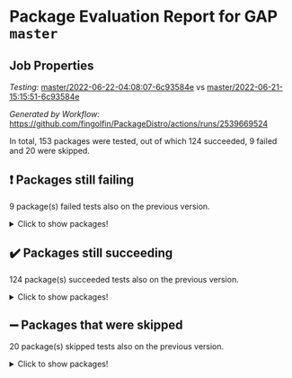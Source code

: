 # Package Evaluation Report for GAP `master`

## Job Properties

*Testing:* [master/2022-06-22-04:08:07-6c93584e](https://github.com/fingolfin/PackageDistro/blob/data/reports/master/2022-06-22-04:08:07-6c93584e) vs [master/2022-06-21-15:15:51-6c93584e](https://github.com/fingolfin/PackageDistro/blob/data/reports/master/2022-06-21-15:15:51-6c93584e)

*Generated by Workflow:* https://github.com/fingolfin/PackageDistro/actions/runs/2539669524

In total, 153 packages were tested, out of which 124 succeeded, 9 failed and 20 were skipped.

## :exclamation: Packages still failing

9 package(s) failed tests also on the previous version.
<details><summary>Click to show packages!</summary>

- fining 1.4.1 [(failure)](https://github.com/fingolfin/PackageDistro/runs/6996987023?check_suite_focus=true)
- francy 1.2.4 [(failure)](https://github.com/fingolfin/PackageDistro/runs/6996987386?check_suite_focus=true)
- hap 1.41 [(failure)](https://github.com/fingolfin/PackageDistro/runs/6996988072?check_suite_focus=true)
- normalizinterface 1.3.2 [(failure)](https://github.com/fingolfin/PackageDistro/runs/6996989590?check_suite_focus=true)
- packagemanager 1.2 [(failure)](https://github.com/fingolfin/PackageDistro/runs/6996989841?check_suite_focus=true)
- rcwa 4.6.4 [(failure)](https://github.com/fingolfin/PackageDistro/runs/6996990397?check_suite_focus=true)
- recog 1.3.2 [(failure)](https://github.com/fingolfin/PackageDistro/runs/6996990488?check_suite_focus=true)
- semigroups 4.0.0 [(failure)](https://github.com/fingolfin/PackageDistro/runs/6996990711?check_suite_focus=true)
- ugaly 4.0.2 [(failure)](https://github.com/fingolfin/PackageDistro/runs/6996991679?check_suite_focus=true)
</details>

## :heavy_check_mark: Packages still succeeding

124 package(s) succeeded tests also on the previous version.
<details><summary>Click to show packages!</summary>

- ace 5.4 [(success)](https://github.com/fingolfin/PackageDistro/runs/6996984654?check_suite_focus=true)
- aclib 1.3.2 [(success)](https://github.com/fingolfin/PackageDistro/runs/6996984702?check_suite_focus=true)
- agt 0.2 [(success)](https://github.com/fingolfin/PackageDistro/runs/6996984758?check_suite_focus=true)
- alnuth 3.2.1 [(success)](https://github.com/fingolfin/PackageDistro/runs/6996984794?check_suite_focus=true)
- anupq 3.2.6 [(success)](https://github.com/fingolfin/PackageDistro/runs/6996984834?check_suite_focus=true)
- atlasrep 2.1.2 [(success)](https://github.com/fingolfin/PackageDistro/runs/6996984879?check_suite_focus=true)
- autodoc 2022.03.10 [(success)](https://github.com/fingolfin/PackageDistro/runs/6996984911?check_suite_focus=true)
- automata 1.15 [(success)](https://github.com/fingolfin/PackageDistro/runs/6996984953?check_suite_focus=true)
- automgrp 1.3.2 [(success)](https://github.com/fingolfin/PackageDistro/runs/6996985021?check_suite_focus=true)
- autpgrp 1.10.2 [(success)](https://github.com/fingolfin/PackageDistro/runs/6996985083?check_suite_focus=true)
- cap 2022.06-04 [(success)](https://github.com/fingolfin/PackageDistro/runs/6996985164?check_suite_focus=true)
- caratinterface 2.3.3 [(success)](https://github.com/fingolfin/PackageDistro/runs/6996985216?check_suite_focus=true)
- cddinterface 2020.06.24 [(success)](https://github.com/fingolfin/PackageDistro/runs/6996985277?check_suite_focus=true)
- circle 1.6.5 [(success)](https://github.com/fingolfin/PackageDistro/runs/6996985356?check_suite_focus=true)
- classicpres 1.22 [(success)](https://github.com/fingolfin/PackageDistro/runs/6996985436?check_suite_focus=true)
- cohomolo 1.6.10 [(success)](https://github.com/fingolfin/PackageDistro/runs/6996985521?check_suite_focus=true)
- congruence 1.2.4 [(success)](https://github.com/fingolfin/PackageDistro/runs/6996985574?check_suite_focus=true)
- corelg 1.56 [(success)](https://github.com/fingolfin/PackageDistro/runs/6996985662?check_suite_focus=true)
- crime 1.6 [(success)](https://github.com/fingolfin/PackageDistro/runs/6996985700?check_suite_focus=true)
- crisp 1.4.5 [(success)](https://github.com/fingolfin/PackageDistro/runs/6996985750?check_suite_focus=true)
- crypting 0.10 [(success)](https://github.com/fingolfin/PackageDistro/runs/6996985828?check_suite_focus=true)
- cryst 4.1.24 [(success)](https://github.com/fingolfin/PackageDistro/runs/6996985925?check_suite_focus=true)
- crystcat 1.1.9 [(success)](https://github.com/fingolfin/PackageDistro/runs/6996985997?check_suite_focus=true)
- ctbllib 1.3.4 [(success)](https://github.com/fingolfin/PackageDistro/runs/6996986051?check_suite_focus=true)
- cubefree 1.19 [(success)](https://github.com/fingolfin/PackageDistro/runs/6996986095?check_suite_focus=true)
- curlinterface 2.2.2 [(success)](https://github.com/fingolfin/PackageDistro/runs/6996986144?check_suite_focus=true)
- cvec 2.7.5 [(success)](https://github.com/fingolfin/PackageDistro/runs/6996986207?check_suite_focus=true)
- datastructures 0.2.7 [(success)](https://github.com/fingolfin/PackageDistro/runs/6996986267?check_suite_focus=true)
- deepthought 1.0.5 [(success)](https://github.com/fingolfin/PackageDistro/runs/6996986359?check_suite_focus=true)
- design 1.7 [(success)](https://github.com/fingolfin/PackageDistro/runs/6996986474?check_suite_focus=true)
- difsets 2.3.1 [(success)](https://github.com/fingolfin/PackageDistro/runs/6996986531?check_suite_focus=true)
- digraphs 1.5.3 [(success)](https://github.com/fingolfin/PackageDistro/runs/6996986594?check_suite_focus=true)
- edim 1.3.5 [(success)](https://github.com/fingolfin/PackageDistro/runs/6996986671?check_suite_focus=true)
- example 4.3.1 [(success)](https://github.com/fingolfin/PackageDistro/runs/6996986757?check_suite_focus=true)
- factint 1.6.3 [(success)](https://github.com/fingolfin/PackageDistro/runs/6996986822?check_suite_focus=true)
- ferret 1.0.7 [(success)](https://github.com/fingolfin/PackageDistro/runs/6996986880?check_suite_focus=true)
- fga 1.4.0 [(success)](https://github.com/fingolfin/PackageDistro/runs/6996986950?check_suite_focus=true)
- float 1.0.3 [(success)](https://github.com/fingolfin/PackageDistro/runs/6996987082?check_suite_focus=true)
- format 1.4.3 [(success)](https://github.com/fingolfin/PackageDistro/runs/6996987145?check_suite_focus=true)
- forms 1.2.7 [(success)](https://github.com/fingolfin/PackageDistro/runs/6996987206?check_suite_focus=true)
- fplsa 1.2.5 [(success)](https://github.com/fingolfin/PackageDistro/runs/6996987268?check_suite_focus=true)
- fr 2.4.8 [(success)](https://github.com/fingolfin/PackageDistro/runs/6996987331?check_suite_focus=true)
- fwtree 1.3 [(success)](https://github.com/fingolfin/PackageDistro/runs/6996987451?check_suite_focus=true)
- gbnp 1.0.5 [(success)](https://github.com/fingolfin/PackageDistro/runs/6996987519?check_suite_focus=true)
- generalizedmorphismsforcap 2022.05-01 [(success)](https://github.com/fingolfin/PackageDistro/runs/6996987640?check_suite_focus=true)
- genss 1.6.6 [(success)](https://github.com/fingolfin/PackageDistro/runs/6996987710?check_suite_focus=true)
- gradedringforhomalg 2022.03-01 [(success)](https://github.com/fingolfin/PackageDistro/runs/6996987772?check_suite_focus=true)
- grape 4.8.5 [(success)](https://github.com/fingolfin/PackageDistro/runs/6996987839?check_suite_focus=true)
- groupoids 1.69 [(success)](https://github.com/fingolfin/PackageDistro/runs/6996987885?check_suite_focus=true)
- grpconst 2.6.2 [(success)](https://github.com/fingolfin/PackageDistro/runs/6996987927?check_suite_focus=true)
- guarana 0.96.3 [(success)](https://github.com/fingolfin/PackageDistro/runs/6996987972?check_suite_focus=true)
- guava 3.16 [(success)](https://github.com/fingolfin/PackageDistro/runs/6996988021?check_suite_focus=true)
- hapcryst 0.1.14 [(success)](https://github.com/fingolfin/PackageDistro/runs/6996988125?check_suite_focus=true)
- hecke 1.5.3 [(success)](https://github.com/fingolfin/PackageDistro/runs/6996988166?check_suite_focus=true)
- help 3.5 [(success)](https://github.com/fingolfin/PackageDistro/runs/6996988213?check_suite_focus=true)
- idrel 2.44 [(success)](https://github.com/fingolfin/PackageDistro/runs/6996988259?check_suite_focus=true)
- images 1.3.1 [(success)](https://github.com/fingolfin/PackageDistro/runs/6996988308?check_suite_focus=true)
- intpic 0.3.0 [(success)](https://github.com/fingolfin/PackageDistro/runs/6996988354?check_suite_focus=true)
- io 4.7.2 [(success)](https://github.com/fingolfin/PackageDistro/runs/6996988418?check_suite_focus=true)
- irredsol 1.4.3 [(success)](https://github.com/fingolfin/PackageDistro/runs/6996988485?check_suite_focus=true)
- json 2.1.0 [(success)](https://github.com/fingolfin/PackageDistro/runs/6996988530?check_suite_focus=true)
- jupyterkernel 1.4.1 [(success)](https://github.com/fingolfin/PackageDistro/runs/6996988591?check_suite_focus=true)
- jupyterviz 1.5.1 [(success)](https://github.com/fingolfin/PackageDistro/runs/6996988659?check_suite_focus=true)
- kan 1.34 [(success)](https://github.com/fingolfin/PackageDistro/runs/6996988738?check_suite_focus=true)
- kbmag 1.5.9 [(success)](https://github.com/fingolfin/PackageDistro/runs/6996988792?check_suite_focus=true)
- laguna 3.9.5 [(success)](https://github.com/fingolfin/PackageDistro/runs/6996988840?check_suite_focus=true)
- liealgdb 2.2.1 [(success)](https://github.com/fingolfin/PackageDistro/runs/6996988893?check_suite_focus=true)
- liepring 2.6 [(success)](https://github.com/fingolfin/PackageDistro/runs/6996988943?check_suite_focus=true)
- liering 2.4.2 [(success)](https://github.com/fingolfin/PackageDistro/runs/6996989001?check_suite_focus=true)
- linearalgebraforcap 2022.06-02 [(success)](https://github.com/fingolfin/PackageDistro/runs/6996989056?check_suite_focus=true)
- loops 3.4.1 [(success)](https://github.com/fingolfin/PackageDistro/runs/6996989102?check_suite_focus=true)
- lpres 1.0.3 [(success)](https://github.com/fingolfin/PackageDistro/runs/6996989158?check_suite_focus=true)
- majoranaalgebras 1.4 [(success)](https://github.com/fingolfin/PackageDistro/runs/6996989189?check_suite_focus=true)
- mapclass 1.4.5 [(success)](https://github.com/fingolfin/PackageDistro/runs/6996989233?check_suite_focus=true)
- matgrp 0.64 [(success)](https://github.com/fingolfin/PackageDistro/runs/6996989271?check_suite_focus=true)
- modisom 2.5.2 [(success)](https://github.com/fingolfin/PackageDistro/runs/6996989310?check_suite_focus=true)
- modulepresentationsforcap 2022.05-03 [(success)](https://github.com/fingolfin/PackageDistro/runs/6996989362?check_suite_focus=true)
- monoidalcategories 2022.06-06 [(success)](https://github.com/fingolfin/PackageDistro/runs/6996989413?check_suite_focus=true)
- nconvex 2020.11-04 [(success)](https://github.com/fingolfin/PackageDistro/runs/6996989458?check_suite_focus=true)
- nilmat 1.4.1 [(success)](https://github.com/fingolfin/PackageDistro/runs/6996989514?check_suite_focus=true)
- nock 1.5 [(success)](https://github.com/fingolfin/PackageDistro/runs/6996989551?check_suite_focus=true)
- nq 2.5.8 [(success)](https://github.com/fingolfin/PackageDistro/runs/6996989629?check_suite_focus=true)
- numericalsgps 1.3.0 [(success)](https://github.com/fingolfin/PackageDistro/runs/6996989669?check_suite_focus=true)
- openmath 11.5.1 [(success)](https://github.com/fingolfin/PackageDistro/runs/6996989733?check_suite_focus=true)
- orb 4.8.4 [(success)](https://github.com/fingolfin/PackageDistro/runs/6996989781?check_suite_focus=true)
- patternclass 2.4.2 [(success)](https://github.com/fingolfin/PackageDistro/runs/6996989915?check_suite_focus=true)
- permut 2.0.4 [(success)](https://github.com/fingolfin/PackageDistro/runs/6996989969?check_suite_focus=true)
- polenta 1.3.10 [(success)](https://github.com/fingolfin/PackageDistro/runs/6996990036?check_suite_focus=true)
- polymaking 0.8.6 [(success)](https://github.com/fingolfin/PackageDistro/runs/6996990097?check_suite_focus=true)
- primgrp 3.4.2 [(success)](https://github.com/fingolfin/PackageDistro/runs/6996990149?check_suite_focus=true)
- profiling 2.5.0 [(success)](https://github.com/fingolfin/PackageDistro/runs/6996990199?check_suite_focus=true)
- qpa 1.33 [(success)](https://github.com/fingolfin/PackageDistro/runs/6996990248?check_suite_focus=true)
- quagroup 1.8.3 [(success)](https://github.com/fingolfin/PackageDistro/runs/6996990297?check_suite_focus=true)
- radiroot 2.9 [(success)](https://github.com/fingolfin/PackageDistro/runs/6996990339?check_suite_focus=true)
- rds 1.8 [(success)](https://github.com/fingolfin/PackageDistro/runs/6996990439?check_suite_focus=true)
- repndecomp 1.2.1 [(success)](https://github.com/fingolfin/PackageDistro/runs/6996990532?check_suite_focus=true)
- repsn 3.1.0 [(success)](https://github.com/fingolfin/PackageDistro/runs/6996990578?check_suite_focus=true)
- resclasses 4.7.2 [(success)](https://github.com/fingolfin/PackageDistro/runs/6996990621?check_suite_focus=true)
- scscp 2.3.1 [(success)](https://github.com/fingolfin/PackageDistro/runs/6996990665?check_suite_focus=true)
- sglppow 2.2 [(success)](https://github.com/fingolfin/PackageDistro/runs/6996990767?check_suite_focus=true)
- sgpviz 0.999.5 [(success)](https://github.com/fingolfin/PackageDistro/runs/6996990821?check_suite_focus=true)
- simpcomp 2.1.14 [(success)](https://github.com/fingolfin/PackageDistro/runs/6996990887?check_suite_focus=true)
- singular 2020.12.18 [(success)](https://github.com/fingolfin/PackageDistro/runs/6996990956?check_suite_focus=true)
- sla 1.5.3 [(success)](https://github.com/fingolfin/PackageDistro/runs/6996991032?check_suite_focus=true)
- smallgrp 1.5 [(success)](https://github.com/fingolfin/PackageDistro/runs/6996991103?check_suite_focus=true)
- smallsemi 0.6.13 [(success)](https://github.com/fingolfin/PackageDistro/runs/6996991173?check_suite_focus=true)
- sonata 2.9.4 [(success)](https://github.com/fingolfin/PackageDistro/runs/6996991244?check_suite_focus=true)
- sophus 1.25 [(success)](https://github.com/fingolfin/PackageDistro/runs/6996991311?check_suite_focus=true)
- spinsym 1.5.2 [(success)](https://github.com/fingolfin/PackageDistro/runs/6996991379?check_suite_focus=true)
- symbcompcc 1.3.2 [(success)](https://github.com/fingolfin/PackageDistro/runs/6996991436?check_suite_focus=true)
- thelma 1.3 [(success)](https://github.com/fingolfin/PackageDistro/runs/6996991498?check_suite_focus=true)
- tomlib 1.2.9 [(success)](https://github.com/fingolfin/PackageDistro/runs/6996991549?check_suite_focus=true)
- toric 1.9.5 [(success)](https://github.com/fingolfin/PackageDistro/runs/6996991595?check_suite_focus=true)
- transgrp 3.6.2 [(success)](https://github.com/fingolfin/PackageDistro/runs/6996991654?check_suite_focus=true)
- unipot 1.5 [(success)](https://github.com/fingolfin/PackageDistro/runs/6996991735?check_suite_focus=true)
- unitlib 4.1.0 [(success)](https://github.com/fingolfin/PackageDistro/runs/6996991800?check_suite_focus=true)
- utils 0.72 [(success)](https://github.com/fingolfin/PackageDistro/runs/6996991871?check_suite_focus=true)
- uuid 0.7 [(success)](https://github.com/fingolfin/PackageDistro/runs/6996991938?check_suite_focus=true)
- walrus 0.9991 [(success)](https://github.com/fingolfin/PackageDistro/runs/6996992003?check_suite_focus=true)
- wedderga 4.10.2 [(success)](https://github.com/fingolfin/PackageDistro/runs/6996992069?check_suite_focus=true)
- xmod 2.88 [(success)](https://github.com/fingolfin/PackageDistro/runs/6996992142?check_suite_focus=true)
- xmodalg 1.22 [(success)](https://github.com/fingolfin/PackageDistro/runs/6996992184?check_suite_focus=true)
- yangbaxter 0.10.0 [(success)](https://github.com/fingolfin/PackageDistro/runs/6996992241?check_suite_focus=true)
- zeromqinterface 0.13 [(success)](https://github.com/fingolfin/PackageDistro/runs/6996992278?check_suite_focus=true)
</details>

## :heavy_minus_sign: Packages that were skipped

20 package(s) skipped tests also on the previous version.
<details><summary>Click to show packages!</summary>

- 4ti2interface 2022.03-01 [(skipped)](https://github.com/fingolfin/PackageDistro/runs/6996894238?check_suite_focus=true)
- browse 1.8.14 [(skipped)](https://github.com/fingolfin/PackageDistro/runs/6996894238?check_suite_focus=true)
- examplesforhomalg 2022.03-01 [(skipped)](https://github.com/fingolfin/PackageDistro/runs/6996894238?check_suite_focus=true)
- gapdoc 1.6.5 [(skipped)](https://github.com/fingolfin/PackageDistro/runs/6996894238?check_suite_focus=true)
- gauss 2022.03-01 [(skipped)](https://github.com/fingolfin/PackageDistro/runs/6996894238?check_suite_focus=true)
- gaussforhomalg 2022.03-01 [(skipped)](https://github.com/fingolfin/PackageDistro/runs/6996894238?check_suite_focus=true)
- gradedmodules 2022.03-01 [(skipped)](https://github.com/fingolfin/PackageDistro/runs/6996894238?check_suite_focus=true)
- homalg 2022.03-01 [(skipped)](https://github.com/fingolfin/PackageDistro/runs/6996894238?check_suite_focus=true)
- homalgtocas 2022.03-01 [(skipped)](https://github.com/fingolfin/PackageDistro/runs/6996894238?check_suite_focus=true)
- io_forhomalg 2022.03-01 [(skipped)](https://github.com/fingolfin/PackageDistro/runs/6996894238?check_suite_focus=true)
- itc 1.5.1 [(skipped)](https://github.com/fingolfin/PackageDistro/runs/6996894238?check_suite_focus=true)
- localizeringforhomalg 2022.03-01 [(skipped)](https://github.com/fingolfin/PackageDistro/runs/6996894238?check_suite_focus=true)
- matricesforhomalg 2022.04-01 [(skipped)](https://github.com/fingolfin/PackageDistro/runs/6996894238?check_suite_focus=true)
- modules 2022.03-01 [(skipped)](https://github.com/fingolfin/PackageDistro/runs/6996894238?check_suite_focus=true)
- polycyclic 2.16 [(skipped)](https://github.com/fingolfin/PackageDistro/runs/6996894238?check_suite_focus=true)
- ringsforhomalg 2022.04-01 [(skipped)](https://github.com/fingolfin/PackageDistro/runs/6996894238?check_suite_focus=true)
- sco 2022.03-01 [(skipped)](https://github.com/fingolfin/PackageDistro/runs/6996894238?check_suite_focus=true)
- toolsforhomalg 2022.05-01 [(skipped)](https://github.com/fingolfin/PackageDistro/runs/6996894238?check_suite_focus=true)
- toricvarieties 2022.03.23 [(skipped)](https://github.com/fingolfin/PackageDistro/runs/6996894238?check_suite_focus=true)
- xgap 4.31 [(skipped)](https://github.com/fingolfin/PackageDistro/runs/6996894238?check_suite_focus=true)
</details>

